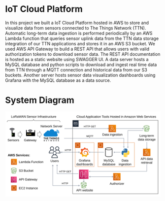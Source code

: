 # IoT Cloud Platform

In this project we built a IoT Cloud Platform hosted in AWS to store and visualize data from sensors connected to The Things Network (TTN). Automatic long-term data ingestion is performed periodically by an AWS Lambda function that queries sensor uplink data from the TTN data storage integration of our TTN applications and stores it in an AWS S3 bucket. We used AWS API Gateway to build a REST API that allows users with valid authorization tokens to download sensor data. The REST API documentation is hosted as a static website using SWAGGER UI. A data server hosts a MySQL database and python scripts to download and ingest real time data from TTN through a MQTT connection and historical data from our S3 buckets. Another server hosts sensor data visualization dashboards using Grafana with the MySQL database as a data source.

# System Diagram

<img src="./images/diagram.svg">

